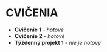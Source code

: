 # CVIČENIA
- **Cvičenie 1** - *hotové*
- **Cvičenie 2** - *hotové*
- **Týždenný projekt 1** - *nie je hotový*